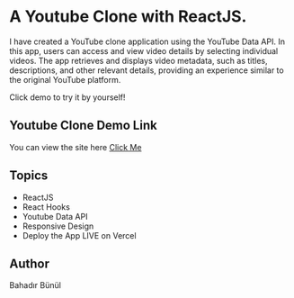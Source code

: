 # A Youtube Clone with ReactJS.

I have created a YouTube clone application using the YouTube Data API. In this app, users can access and view video details by selecting individual videos. The app retrieves and displays video metadata, such as titles, descriptions, and other relevant details, providing an experience similar to the original YouTube platform.

Click demo to try it by yourself!

## Youtube Clone Demo Link

You can view the site here
[Click Me](https://bb-youtube-clone--green.vercel.app/)

## Topics

- ReactJS
- React Hooks
- Youtube Data API
- Responsive Design
- Deploy the App LIVE on Vercel

## Author

Bahadır Bünül
